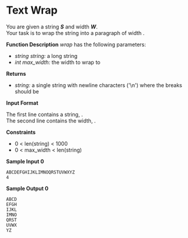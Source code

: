 # Text Wrap

You are given a string ***S*** and width ***W***.  
Your task is to wrap the string into a paragraph of width .


 **Function Description**
_wrap_  has the following parameters:
-   _string string:_  a long string
-   _int max_width:_  the width to wrap to

**Returns**
-   _string:_  a single string with newline characters ('\n') where the breaks should be

**Input Format**

The first line contains a string,  .  
The second line contains the width,  .

**Constraints**
- 0 < len(string) < 1000
- 0 < max_width < len(string)

**Sample Input 0**

    ABCDEFGHIJKLIMNOQRSTUVWXYZ
    4

**Sample Output 0**

    ABCD
    EFGH
    IJKL
    IMNO
    QRST
    UVWX
    YZ